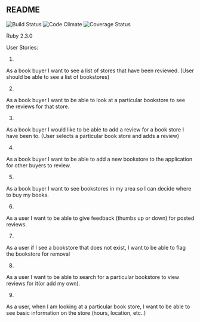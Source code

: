 ## README
![Build Status](https://codeship.com/projects/6c243d20-dcca-0133-3593-0a7d4da1657a/status?branch=master)
![Code Climate](https://codeclimate.com/github/n8goodman/book_store_app.png)
![Coverage Status](https://coveralls.io/repos/n8goodman/book_store_app/badge.png)


Ruby 2.3.0

User Stories:

1)
As a book buyer I want to see a list of stores that have been reviewed. (User should be able to see a list of bookstores)

2)
As a book buyer I want to be able to look at a particular bookstore to see the reviews for that store.

3)
As a book buyer I would like to be able to add a review for a book store I have been to. (User selects a particular book store and adds a review)

4)
As a book buyer I want to be able to add a new bookstore to the application for other buyers to review.

5)
As a book buyer I want to see bookstores in my area so I can decide where to buy my books.

6)
As a user I want to be able to give feedback (thumbs up or down) for posted reviews.

7)
As a user if I see a bookstore that does not exist, I want to be able to flag the bookstore for removal

8)
As a user I want to be able to search for a particular bookstore to view reviews for it(or add my own).

9)
As a user, when I am looking at a particular book store, I want to be able to see basic information on the store (hours, location, etc..)
